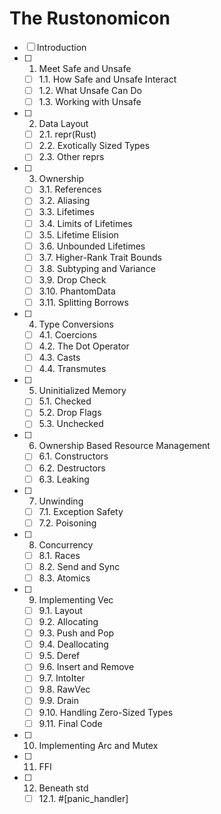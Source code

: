 # The Rustonomicon

- [ ] Introduction
- [ ] 1. Meet Safe and Unsafe
  - [ ] 1.1. How Safe and Unsafe Interact
  - [ ] 1.2. What Unsafe Can Do
  - [ ] 1.3. Working with Unsafe
- [ ] 2. Data Layout
  - [ ] 2.1. repr(Rust)
  - [ ] 2.2. Exotically Sized Types
  - [ ] 2.3. Other reprs
- [ ] 3. Ownership
  - [ ] 3.1. References
  - [ ] 3.2. Aliasing
  - [ ] 3.3. Lifetimes
  - [ ] 3.4. Limits of Lifetimes
  - [ ] 3.5. Lifetime Elision
  - [ ] 3.6. Unbounded Lifetimes
  - [ ] 3.7. Higher-Rank Trait Bounds
  - [ ] 3.8. Subtyping and Variance
  - [ ] 3.9. Drop Check
  - [ ] 3.10. PhantomData
  - [ ] 3.11. Splitting Borrows
- [ ] 4. Type Conversions
  - [ ] 4.1. Coercions
  - [ ] 4.2. The Dot Operator
  - [ ] 4.3. Casts
  - [ ] 4.4. Transmutes
- [ ] 5. Uninitialized Memory
  - [ ] 5.1. Checked
  - [ ] 5.2. Drop Flags
  - [ ] 5.3. Unchecked
- [ ] 6. Ownership Based Resource Management
  - [ ] 6.1. Constructors
  - [ ] 6.2. Destructors
  - [ ] 6.3. Leaking
- [ ] 7. Unwinding
  - [ ] 7.1. Exception Safety
  - [ ] 7.2. Poisoning
- [ ] 8. Concurrency
  - [ ] 8.1. Races
  - [ ] 8.2. Send and Sync
  - [ ] 8.3. Atomics
- [ ] 9. Implementing Vec
  - [ ] 9.1. Layout
  - [ ] 9.2. Allocating
  - [ ] 9.3. Push and Pop
  - [ ] 9.4. Deallocating
  - [ ] 9.5. Deref
  - [ ] 9.6. Insert and Remove
  - [ ] 9.7. IntoIter
  - [ ] 9.8. RawVec
  - [ ] 9.9. Drain
  - [ ] 9.10. Handling Zero-Sized Types
  - [ ] 9.11. Final Code
- [ ] 10. Implementing Arc and Mutex
- [ ] 11. FFI
- [ ] 12. Beneath std
  - [ ] 12.1. #[panic_handler]
